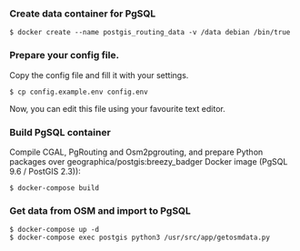 

### Create data container for PgSQL
```
$ docker create --name postgis_routing_data -v /data debian /bin/true
```

### Prepare your config file.

Copy the config file and fill it with your settings.
```
$ cp config.example.env config.env
```
Now, you can edit this file using your favourite text editor.


### Build PgSQL container
Compile CGAL, PgRouting and Osm2pgrouting, and prepare Python packages over geographica/postgis:breezy_badger Docker image (PgSQL 9.6 / PostGIS 2.3)):
```
$ docker-compose build
```

### Get data from OSM and import to PgSQL
```
$ docker-compose up -d
$ docker-compose exec postgis python3 /usr/src/app/getosmdata.py
```
